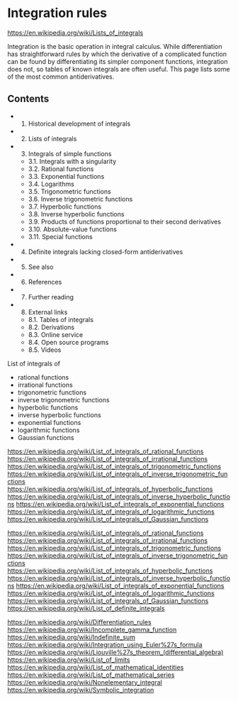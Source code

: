 # Integration rules

https://en.wikipedia.org/wiki/Lists_of_integrals

Integration is the basic operation in integral calculus. While differentiation has straightforward rules by which the derivative of a complicated function can be found by differentiating its simpler component functions, integration does not, so tables of known integrals are often useful. This page lists some of the most common antiderivatives.

## Contents

- 1. Historical development of integrals
- 2. Lists of integrals
- 3. Integrals of simple functions
  - 3.1. Integrals with a singularity
  - 3.2. Rational functions
  - 3.3. Exponential functions
  - 3.4. Logarithms
  - 3.5. Trigonometric functions
  - 3.6. Inverse trigonometric functions
  - 3.7. Hyperbolic functions
  - 3.8. Inverse hyperbolic functions
  - 3.9. Products of functions proportional to their second derivatives
  - 3.10. Absolute-value functions
  - 3.11. Special functions
- 4. Definite integrals lacking closed-form antiderivatives
- 5. See also
- 6. References
- 7. Further reading
- 8. External links
  - 8.1. Tables of integrals
  - 8.2. Derivations
  - 8.3. Online service
  - 8.4. Open source programs
  - 8.5. Videos


List of integrals of
- rational functions
- irrational functions
- trigonometric functions
- inverse trigonometric functions
- hyperbolic functions
- inverse hyperbolic functions
- exponential functions
- logarithmic functions
- Gaussian functions


https://en.wikipedia.org/wiki/List_of_integrals_of_rational_functions
https://en.wikipedia.org/wiki/List_of_integrals_of_irrational_functions
https://en.wikipedia.org/wiki/List_of_integrals_of_trigonometric_functions
https://en.wikipedia.org/wiki/List_of_integrals_of_inverse_trigonometric_functions
https://en.wikipedia.org/wiki/List_of_integrals_of_hyperbolic_functions
https://en.wikipedia.org/wiki/List_of_integrals_of_inverse_hyperbolic_functions
https://en.wikipedia.org/wiki/List_of_integrals_of_exponential_functions
https://en.wikipedia.org/wiki/List_of_integrals_of_logarithmic_functions
https://en.wikipedia.org/wiki/List_of_integrals_of_Gaussian_functions






https://en.wikipedia.org/wiki/List_of_integrals_of_rational_functions
https://en.wikipedia.org/wiki/List_of_integrals_of_irrational_functions
https://en.wikipedia.org/wiki/List_of_integrals_of_trigonometric_functions
https://en.wikipedia.org/wiki/List_of_integrals_of_inverse_trigonometric_functions
https://en.wikipedia.org/wiki/List_of_integrals_of_hyperbolic_functions
https://en.wikipedia.org/wiki/List_of_integrals_of_inverse_hyperbolic_functions
https://en.wikipedia.org/wiki/List_of_integrals_of_exponential_functions
https://en.wikipedia.org/wiki/List_of_integrals_of_logarithmic_functions
https://en.wikipedia.org/wiki/List_of_integrals_of_Gaussian_functions
https://en.wikipedia.org/wiki/List_of_definite_integrals


https://en.wikipedia.org/wiki/Differentiation_rules
https://en.wikipedia.org/wiki/Incomplete_gamma_function
https://en.wikipedia.org/wiki/Indefinite_sum
https://en.wikipedia.org/wiki/Integration_using_Euler%27s_formula
https://en.wikipedia.org/wiki/Liouville%27s_theorem_(differential_algebra)
https://en.wikipedia.org/wiki/List_of_limits
https://en.wikipedia.org/wiki/List_of_mathematical_identities
https://en.wikipedia.org/wiki/List_of_mathematical_series
https://en.wikipedia.org/wiki/Nonelementary_integral
https://en.wikipedia.org/wiki/Symbolic_integration
